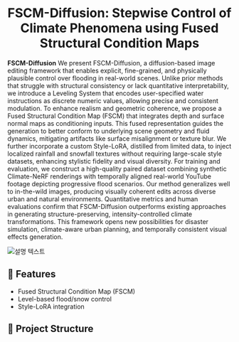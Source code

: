 <h1 align="center">FSCM-Diffusion: Stepwise Control of Climate Phenomena using Fused Structural Condition Maps</h1>


**FSCM-Diffusion** We present FSCM-Diffusion, a diffusion-based image editing framework that enables explicit, fine-grained, and physically plausible control over flooding in real-world scenes. Unlike prior methods that struggle with structural consistency or lack quantitative interpretability, we introduce a Leveling System that encodes user-specified water instructions as discrete numeric values, allowing precise and consistent modulation. To enhance realism and geometric coherence, we propose a Fused Structural Condition Map (FSCM) that integrates depth and surface normal maps as conditioning inputs. This fused representation guides the generation to better conform to underlying scene geometry and fluid dynamics, mitigating artifacts like surface misalignment or texture blur. We further incorporate a custom Style-LoRA, distilled from limited data, to inject localized rainfall and snowfall textures without requiring large-scale style datasets, enhancing stylistic fidelity and visual diversity. For training and evaluation, we construct a high-quality paired dataset combining synthetic Climate-NeRF renderings with temporally aligned real-world YouTube footage depicting progressive flood scenarios. Our method generalizes well to in-the-wild images, producing visually coherent edits across diverse urban and natural environments. Quantitative metrics and human evaluations confirm that FSCM-Diffusion outperforms existing approaches in generating structure-preserving, intensity-controlled climate transformations. This framework opens new possibilities for disaster simulation, climate-aware urban planning, and temporally consistent visual effects generation.


![설명 텍스트](assets/Figure1.png)

## 🌟 Features
- Fused Structural Condition Map (FSCM)
- Level-based flood/snow control
- Style-LoRA integration

## 📁 Project Structure

